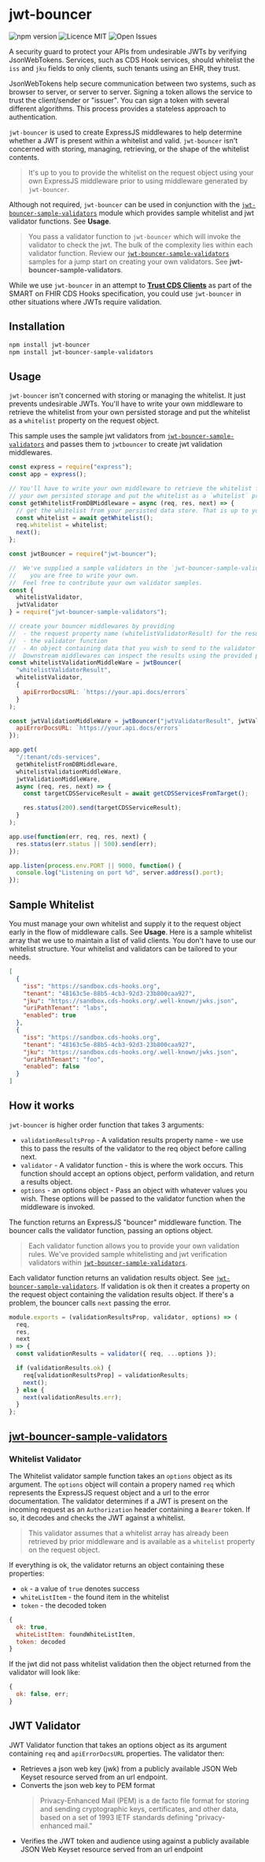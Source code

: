 # jwt-bouncer

![npm version](https://img.shields.io/badge/npm-1.0.0-blue.svg) ![Licence MIT](https://img.shields.io/badge/licence-MIT-yellowgreen.svg) ![Open Issues](https://img.shields.io/github/issues-raw/tripott/jwt-bouncer.svg)

A security guard to protect your APIs from undesirable JWTs by verifying JsonWebTokens. Services, such as CDS Hook services, should whitelist the `iss` and `jku` fields to only clients, such tenants using an EHR, they trust.

JsonWebTokens help secure communication between two systems, such as browser to server, or server to server. Signing a token allows the service to trust the client/sender or "issuer". You can sign a token with several different algorithms. This process provides a stateless approach to authentication.

`jwt-bouncer` is used to create ExpressJS middlewares to help determine whether a JWT is present within a whitelist and valid. `jwt-bouncer` isn't concerned with storing, managing, retrieving, or the shape of the whitelist contents.

> It's up to you to provide the whitelist on the request object using your own ExpressJS middleware prior to using middleware generated by `jwt-bouncer`.

Although not required, `jwt-bouncer` can be used in conjunction with the [`jwt-bouncer-sample-validators`](https://github.com/tripott/jwt-bouncer-sample-validators) module which provides sample whitelist and jwt validator functions. See **Usage**.

> You pass a validator function to `jwt-bouncer` which will invoke the validator to check the jwt. The bulk of the complexity lies within each validator function. Review our [`jwt-bouncer-sample-validators`](https://github.com/tripott/jwt-bouncer-sample-validators) samples for a jump start on creating your own validators. See **jwt-bouncer-sample-validators**.

While we use `jwt-bouncer` in an attempt to **[Trust CDS Clients](https://cds-hooks.org/specification/1.0/#trusting-cds-clients)** as part of the SMART on FHIR CDS Hooks specification, you could use `jwt-bouncer` in other situations where JWTs require validation.

## Installation

```bash
npm install jwt-bouncer
npm install jwt-bouncer-sample-validators
```

## Usage

`jwt-bouncer` isn't concerned with storing or managing the whitelist. It just prevents undesirable JWTs. You'll have to write your own middleware to retrieve the whitelist from your own persisted storage and put the whitelist as a `whitelist` property on the request object.

This sample uses the sample jwt validators from [`jwt-bouncer-sample-validators`](https://github.com/tripott/jwt-bouncer-sample-validators) and passes them to `jwtbouncer` to create jwt validation middlewares.

```js
const express = require("express");
const app = express();

// You'll have to write your own middleware to retrieve the whitelist from
// your own persisted storage and put the whitelist as a `whitelist` property on the request object.
const getWhitelistFromDBMiddleware = async (req, res, next) => {
  // get the whitelist from your persisted data store. That is up to you.
  const whitelist = await getWhitelist();
  req.whitelist = whitelist;
  next();
};

const jwtBouncer = require("jwt-bouncer");

//  We've supplied a sample validators in the `jwt-bouncer-sample-validators` npm module, but
//    you are free to write your own.
//  Feel free to contribute your own validator samples.
const {
  whitelistValidator,
  jwtValidator
} = require("jwt-bouncer-sample-validators");

// create your bouncer middlewares by providing
//  - the request property name (whitelistValidatorResult) for the results of the validator
//  - the validator function
//  - An object containing data that you wish to send to the validator function
//  Downstream middlewares can inspect the results using the provided property name.
const whitelistValidationMiddleWare = jwtBouncer(
  "whitelistValidatorResult",
  whitelistValidator,
  {
    apiErrorDocsURL: `https://your.api.docs/errors`
  }
);

const jwtValidationMiddleWare = jwtBouncer("jwtValidatorResult", jwtValidator, {
  apiErrorDocsURL: `https://your.api.docs/errors`
});

app.get(
  "/:tenant/cds-services",
  getWhitelistFromDBMiddleware,
  whitelistValidationMiddleWare,
  jwtValidationMiddleWare,
  async (req, res, next) => {
    const targetCDSServiceResult = await getCDSServicesFromTarget();

    res.status(200).send(targetCDSServiceResult);
  }
);

app.use(function(err, req, res, next) {
  res.status(err.status || 500).send(err);
});

app.listen(process.env.PORT || 9000, function() {
  console.log("Listening on port %d", server.address().port);
});
```

## Sample Whitelist

You must manage your own whitelist and supply it to the request object early in the flow of middleware calls. See **Usage**. Here is a sample whitelist array that we use to maintain a list of valid clients. You don't have to use our whitelist structure. Your whitelist and validators can be tailored to your needs.

```json
[
  {
    "iss": "https://sandbox.cds-hooks.org",
    "tenant": "48163c5e-88b5-4cb3-92d3-23b800caa927",
    "jku": "https://sandbox.cds-hooks.org/.well-known/jwks.json",
    "uriPathTenant": "labs",
    "enabled": true
  },
  {
    "iss": "https://sandbox.cds-hooks.org",
    "tenant": "48163c5e-88b5-4cb3-92d3-23b800caa927",
    "jku": "https://sandbox.cds-hooks.org/.well-known/jwks.json",
    "uriPathTenant": "foo",
    "enabled": false
  }
]
```

## How it works

`jwt-bouncer` is higher order function that takes 3 arguments:

- `validationResultsProp` - A validation results property name - we use this to pass the results of the validator to the req object before calling next.
- `validator` - A validator function - this is where the work occurs. This function should accept an options object, perform validation, and return a results object.
- `options` - an options object - Pass an object with whatever values you wish. These options will be passed to the validator function when the middleware is invoked.

The function returns an ExpressJS "bouncer" middleware function. The bouncer calls the validator function, passing an options object.

> Each validator function allows you to provide your own validation rules. We've provided sample whitelisting and jwt verification validators within [`jwt-bouncer-sample-validators`](https://github.com/tripott/jwt-bouncer-sample-validators).

Each validator function returns an validation results object. See [`jwt-bouncer-sample-validators`](https://github.com/tripott/jwt-bouncer-sample-validators). If validation is ok then it creates a property on the request object containing the validation results object. If there's a problem, the bouncer calls `next` passing the error.

```js
module.exports = (validationResultsProp, validator, options) => (
  req,
  res,
  next
) => {
  const validationResults = validator({ req, ...options });

  if (validationResults.ok) {
    req[validationResultsProp] = validationResults;
    next();
  } else {
    next(validationResults.err);
  }
};
```

## [jwt-bouncer-sample-validators](https://github.com/tripott/jwt-bouncer-sample-validators)

### Whitelist Validator

The Whitelist validator sample function takes an `options` object as its argument. The `options` object will contain a propery named `req` which represents the ExpressJS request object and a url to the error documentation. The validator determines if a JWT is present on the incoming request as an `Authorization` header containing a `Bearer` token. If so, it decodes and checks the JWT against a whitelist.

> This validator assumes that a whitelist array has already been retrieved by prior middleware and is available as a `whitelist` property on the request object.

If everything is ok, the validator returns an object containing these properties:

- `ok` - a value of `true` denotes success
- `whiteListItem` - the found item in the whitelist
- `token` - the decoded token

```js
{
  ok: true,
  whiteListItem: foundWhiteListItem,
  token: decoded
}
```

If the jwt did not pass whitelist validation then the object returned from the validator will look like:

```js
{
  ok: false, err;
}
```

## JWT Validator

JWT Validator function that takes an options object as its argument containing `req` and `apiErrorDocsURL` properties. The validator then:

- Retrieves a json web key (jwk) from a publicly available JSON Web Keyset resource served from an url endpoint.
- Converts the json web key to PEM format
  > Privacy-Enhanced Mail (PEM) is a de facto file format for storing and sending cryptographic keys, certificates, and other data, based on a set of 1993 IETF standards defining "privacy-enhanced mail."
- Verifies the JWT token and audience using against a publicly available JSON Web Keyset resource served from an url endpoint
